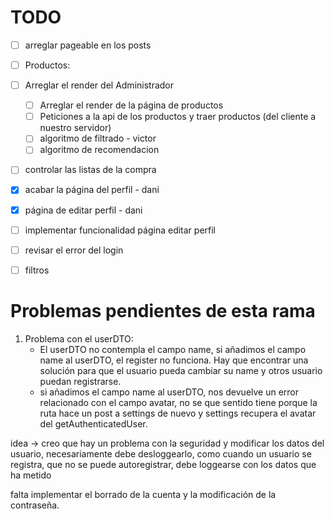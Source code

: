 
# TODO

- [ ] arreglar pageable en los posts
- [ ] Productos:
- [ ] Arreglar el render del Administrador
  - [ ] Arreglar el render de la página de productos
  - [ ] Peticiones a la api de los productos y traer productos (del cliente a nuestro servidor)
  - [ ] algoritmo de filtrado - victor
  - [ ] algoritmo de recomendacion
- [ ] controlar las listas de la compra
- [x] acabar la página del perfil - dani
- [x] página de editar perfil - dani
- [ ] implementar funcionalidad página editar perfil
- [ ] revisar el error del login
- [ ] filtros  


# Problemas pendientes de esta rama

1. Problema con el userDTO:
   - El userDTO no contempla el campo name, si añadimos el campo name al userDTO, el register no funciona. Hay que encontrar una solución para que el usuario pueda cambiar su name y otros usuario puedan registrarse.
   - si añadimos el campo name al userDTO, nos devuelve un error relacionado con el campo avatar, no se que sentido tiene porque la ruta hace un post a settings de nuevo y settings recupera el avatar del getAuthenticatedUser.

idea -> creo que hay un problema con la seguridad y modificar los datos del usuario, necesariamente debe desloggearlo, como cuando un usuario se registra, que no se puede autoregistrar, debe loggearse con los datos que ha metido

falta implementar el borrado de la cuenta y la modificación de la contraseña.